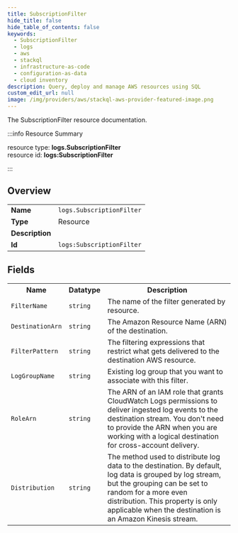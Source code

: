 ```yaml
---
title: SubscriptionFilter
hide_title: false
hide_table_of_contents: false
keywords:
  - SubscriptionFilter
  - logs
  - aws
  - stackql
  - infrastructure-as-code
  - configuration-as-data
  - cloud inventory
description: Query, deploy and manage AWS resources using SQL
custom_edit_url: null
image: /img/providers/aws/stackql-aws-provider-featured-image.png
---
```

The SubscriptionFilter resource documentation.

:::info Resource Summary

<div class="row">
<div class="providerDocColumn">
<span>resource type:&nbsp;<b>logs.SubscriptionFilter</b></span><br />
<span>resource id:&nbsp;<b>logs:SubscriptionFilter</b></span><br />
</div>
</div>

:::

## Overview
<table><tbody>
<tr><td><b>Name</b></td><td><code>logs.SubscriptionFilter</code></td></tr>
<tr><td><b>Type</b></td><td>Resource</td></tr>
<tr><td><b>Description</b></td><td></td></tr>
<tr><td><b>Id</b></td><td><code>logs:SubscriptionFilter</code></td></tr>
</tbody></table>

## Fields
<table><tbody>
<tr><th>Name</th><th>Datatype</th><th>Description</th></tr>
<tr><td><code>FilterName</code></td><td><code>string</code></td><td>The name of the filter generated by resource.</td></tr><tr><td><code>DestinationArn</code></td><td><code>string</code></td><td>The Amazon Resource Name (ARN) of the destination.</td></tr><tr><td><code>FilterPattern</code></td><td><code>string</code></td><td>The filtering expressions that restrict what gets delivered to the destination AWS resource.</td></tr><tr><td><code>LogGroupName</code></td><td><code>string</code></td><td>Existing log group that you want to associate with this filter.</td></tr><tr><td><code>RoleArn</code></td><td><code>string</code></td><td>The ARN of an IAM role that grants CloudWatch Logs permissions to deliver ingested log events to the destination stream. You don't need to provide the ARN when you are working with a logical destination for cross-account delivery.</td></tr><tr><td><code>Distribution</code></td><td><code>string</code></td><td>The method used to distribute log data to the destination. By default, log data is grouped by log stream, but the grouping can be set to random for a more even distribution. This property is only applicable when the destination is an Amazon Kinesis stream.</td></tr>
</tbody></table>